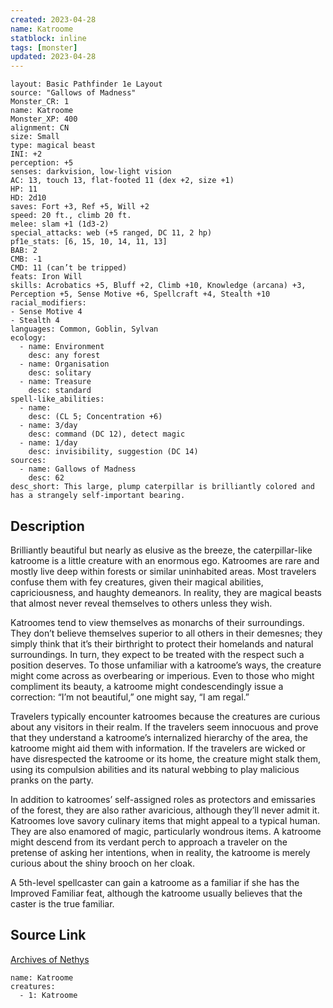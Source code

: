 ```yaml
---
created: 2023-04-28
name: Katroome
statblock: inline
tags: [monster]
updated: 2023-04-28
---
```

```statblock
layout: Basic Pathfinder 1e Layout
source: "Gallows of Madness"
Monster_CR: 1
name: Katroome
Monster_XP: 400
alignment: CN
size: Small
type: magical beast
INI: +2
perception: +5
senses: darkvision, low-light vision
AC: 13, touch 13, flat-footed 11 (dex +2, size +1)
HP: 11
HD: 2d10
saves: Fort +3, Ref +5, Will +2
speed: 20 ft., climb 20 ft.
melee: slam +1 (1d3-2)
special_attacks: web (+5 ranged, DC 11, 2 hp)
pf1e_stats: [6, 15, 10, 14, 11, 13]
BAB: 2
CMB: -1
CMD: 11 (can’t be tripped)
feats: Iron Will
skills: Acrobatics +5, Bluff +2, Climb +10, Knowledge (arcana) +3, Perception +5, Sense Motive +6, Spellcraft +4, Stealth +10
racial_modifiers:
- Sense Motive 4
- Stealth 4
languages: Common, Goblin, Sylvan
ecology:
  - name: Environment
    desc: any forest
  - name: Organisation
    desc: solitary
  - name: Treasure
    desc: standard
spell-like_abilities:
  - name:
    desc: (CL 5; Concentration +6)
  - name: 3/day
    desc: command (DC 12), detect magic
  - name: 1/day
    desc: invisibility, suggestion (DC 14)
sources:
  - name: Gallows of Madness
    desc: 62
desc_short: This large, plump caterpillar is brilliantly colored and has a strangely self-important bearing.
```
## Description
Brilliantly beautiful but nearly as elusive as the breeze, the caterpillar-like katroome is a little creature with an enormous ego. Katroomes are rare and mostly live deep within forests or similar uninhabited areas. Most travelers confuse them with fey creatures, given their magical abilities, capriciousness, and haughty demeanors. In reality, they are magical beasts that almost never reveal themselves to others unless they wish.

Katroomes tend to view themselves as monarchs of their surroundings. They don’t believe themselves superior to all others in their demesnes; they simply think that it’s their birthright to protect their homelands and natural surroundings. In turn, they expect to be treated with the respect such a position deserves. To those unfamiliar with a katroome’s ways, the creature might come across as overbearing or imperious. Even to those who might compliment its beauty, a katroome might condescendingly issue a correction: “I’m not beautiful,” one might say, “I am regal.”

Travelers typically encounter katroomes because the creatures are curious about any visitors in their realm. If the travelers seem innocuous and prove that they understand a katroome’s internalized hierarchy of the area, the katroome might aid them with information. If the travelers are wicked or have disrespected the katroome or its home, the creature might stalk them, using its compulsion abilities and its natural webbing to play malicious pranks on the party.

In addition to katroomes’ self-assigned roles as protectors and emissaries of the forest, they are also rather avaricious, although they’ll never admit it. Katroomes love savory culinary items that might appeal to a typical human. They are also enamored of magic, particularly wondrous items. A katroome might descend from its verdant perch to approach a traveler on the pretense of asking her intentions, when in reality, the katroome is merely curious about the shiny brooch on her cloak.

A 5th-level spellcaster can gain a katroome as a familiar if she has the Improved Familiar feat, although the katroome usually believes that the caster is the true familiar.
## Source Link
[Archives of Nethys](https://aonprd.com/MonsterDisplay.aspx?ItemName=Katroome)
```encounter-table
name: Katroome
creatures:
  - 1: Katroome
```
